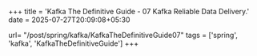 +++
title = 'Kafka The Definitive Guide - 07 Kafka Reliable Data Delivery.'
date = 2025-07-27T20:09:08+05:30

url= "/post/spring/kafka/KafkaTheDefinitiveGuide07"
tags = ['spring', 'kafka', 'KafkaTheDefinitiveGuide']
+++

